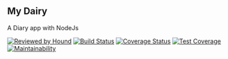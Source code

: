 ## My Dairy

A Diary app with NodeJs

[![Reviewed by Hound](https://img.shields.io/badge/Reviewed_by-Hound-8E64B0.svg)](https://houndci.com)
[![Build Status](https://travis-ci.org/Tyak99/My_Diary.svg?branch=develop)](https://travis-ci.org/Tyak99/My_Diary)
[![Coverage Status](https://coveralls.io/repos/github/Tyak99/My_Diary/badge.svg?branch=testing)](https://coveralls.io/github/Tyak99/My_Diary?branch=testing)
[![Test Coverage](https://api.codeclimate.com/v1/badges/eef755a64bf69abd6c5b/test_coverage)](https://codeclimate.com/github/Tyak99/My_Diary/test_coverage)
[![Maintainability](https://api.codeclimate.com/v1/badges/eef755a64bf69abd6c5b/maintainability)](https://codeclimate.com/github/Tyak99/My_Diary/maintainability)

